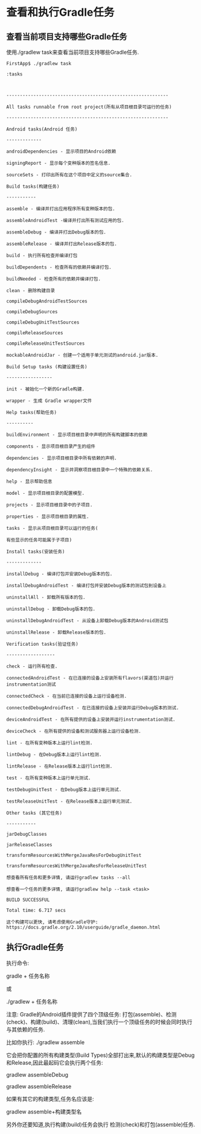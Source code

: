 # 查看和执行Gradle任务

## 查看当前项目支持哪些Gradle任务

使用.\/gradlew task来查看当前项目支持哪些Gradle任务.

```
FirstApp$ ./gradlew task

:tasks



------------------------------------------------------------

All tasks runnable from root project(所有从项目根目录可运行的任务)

------------------------------------------------------------

Android tasks(Android 任务)

-------------

androidDependencies - 显示项目的Android依赖

signingReport - 显示每个变种版本的签名信息.

sourceSets - 打印出所有在这个项目中定义的source集合.

Build tasks(构建任务)

-----------

assemble - 编译并打出应用程序所有变种版本的包.

assembleAndroidTest -编译并打出所有测试应用的包.

assembleDebug - 编译并打出Debug版本的包.

assembleRelease - 编译并打出Release版本的包.

build - 执行所有检查并编译打包

buildDependents - 检查所有的依赖并编译打包.

buildNeeded - 检查所有的依赖并编译打包.

clean - 删除构建目录

compileDebugAndroidTestSources

compileDebugSources

compileDebugUnitTestSources

compileReleaseSources

compileReleaseUnitTestSources

mockableAndroidJar - 创建一个适用于单元测试的android.jar版本.

Build Setup tasks (构建设置任务)

-----------------

init - 被始化一个新的Gradle构建.

wrapper - 生成 Gradle wrapper文件

Help tasks(帮助任务)

----------

buildEnvironment - 显示项目根目录中声明的所有构建脚本的依赖

components - 显示项目根目录产生的组件

dependencies - 显示项目根目录中所有依赖的声明.

dependencyInsight - 显示并洞察项目根目录中一个特殊的依赖关系.

help - 显示帮助信息

model - 显示项目根目录的配置模型.

projects - 显示项目根目录中的子项目.

properties - 显示项目根目录的属性.

tasks - 显示从项目根目录可以运行的任务(

有些显示的任务可能属于子项目)

Install tasks(安装任务)

-------------

installDebug - 编译打包并安装Debug版本的包.

installDebugAndroidTest - 编译打包并安装Debug版本的测试包到设备上

uninstallAll - 卸载所有版本的包.

uninstallDebug - 卸载Debug版本的包.

uninstallDebugAndroidTest - 从设备上卸载Debug版本的Android测试包

uninstallRelease - 卸载Release版本的包.

Verification tasks(验证任务)

------------------

check - 运行所有检查.

connectedAndroidTest - 在已连接的设备上安装所有flavors(渠道包)并运行instrumentation测试

connectedCheck - 在当前已连接的设备上运行设备检测.

connectedDebugAndroidTest - 在已连接的设备上安装并运行Debug版本的测试.

deviceAndroidTest - 在所有提供的设备上安装并运行instrumentation测试.

deviceCheck - 在所有提供的设备和测试服务器上运行设备检测.

lint - 在所有变种版本上运行lint检测.

lintDebug - 在Debug版本上运行lint检测.

lintRelease - 在Release版本上运行lint检测.

test - 在所有变种版本上运行单元测试.

testDebugUnitTest - 在Debug版本上运行单元测试.

testReleaseUnitTest - 在Release版本上运行单元测试.

Other tasks (其它任务)

-----------

jarDebugClasses

jarReleaseClasses

transformResourcesWithMergeJavaResForDebugUnitTest

transformResourcesWithMergeJavaResForReleaseUnitTest

想查看所有任务和更多详情, 请运行gradlew tasks --all

想查看一个任务的更多详情, 请运行gradlew help --task <task>

BUILD SUCCESSFUL

Total time: 6.717 secs

这个构建可以更快, 请考虑使用Gradle守护: https://docs.gradle.org/2.10/userguide/gradle_daemon.html

```

## 执行Gradle任务

执行命令:

gradle + 任务名称

或

.\/gradlew + 任务名称

注意: Gradle的Android插件提供了四个顶级任务: 打包\(assemble\)、检测\(check\)、构建\(build\)、清理\(clean\),当我们执行一个顶级任务的时候会同时执行与其依赖的任务.

比如你执行: .\/gradlew assemble

它会把你配置的所有构建类型\(Build Types\)全部打出来,默认的构建类型是Debug和Release,因此最起码它会执行两个任务:

gradlew assembleDebug

gradlew assembleRelease

如果有其它的构建类型,任务名应该是:

gradlew assemble+构建类型名

另外你还要知道,执行构建\(build\)任务会执行 检测\(check\)和打包\(assemble\)任务.


